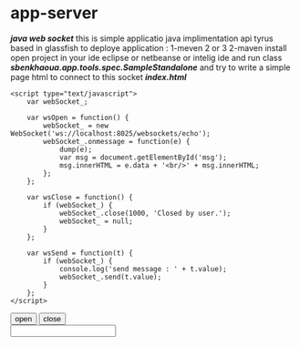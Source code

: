 # app-server
***java web  socket***
this is simple applicatio java implimentation api tyrus based in glassfish
to deploye application :
1-meven 2 or 3 
2-maven install 
open project in your ide eclipse or netbeanse or intelig ide and run class ***sbenkhaoua.app.tools.spec.SampleStandalone***
and try to write a simple page html to connect to this socket 
***index.html***


<!DOCTYPE html>
<html>
<head>
    <meta charset="UTF-8">
    <title>WebSocket Client</title>

    <script type="text/javascript">
        var webSocket_;

        var wsOpen = function() {
            webSocket_ = new WebSocket('ws://localhost:8025/websockets/echo');
            webSocket_.onmessage = function(e) {
                dump(e);
                var msg = document.getElementById('msg');
                msg.innerHTML = e.data + '<br/>' + msg.innerHTML;
            };
        };

        var wsClose = function() {
            if (webSocket_) {
                webSocket_.close(1000, 'Closed by user.');
                webSocket_ = null;
            }
        };

        var wsSend = function(t) {
            if (webSocket_) {
                console.log('send message : ' + t.value);
                webSocket_.send(t.value);
            }
        };
    </script>

</head>
<body >
<input id="open" type="button" value="open" onclick="wsOpen()"/>
<input id="close" type="button" value="close" onclick="wsClose()"/>
<br/>
<input id="text" type="text" onchange="wsSend(this)"/>
<div id="msg"></div>
</body>
</html>
